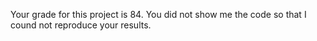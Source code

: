 Your grade for this project is 84. You did not show me the code so
that I cound not reproduce your results.

